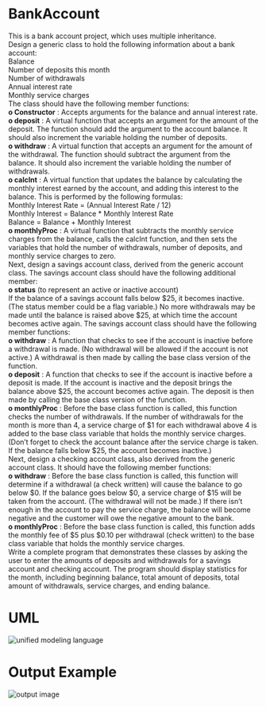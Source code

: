 # BankAccount
This is a bank account project, which uses multiple inheritance.\
Design a generic class to hold the following information about a bank account:\
Balance\
Number of deposits this month\
Number of withdrawals\
Annual interest rate\
Monthly service charges\
The class should have the following member functions:\
  **o Constructor** : Accepts arguments for the balance and annual interest rate.\
  **o deposit** : A virtual function that accepts an argument for the amount of the deposit. The function should add the argument to the account balance. It should also increment the variable holding the number of deposits.\
  **o withdraw** : A virtual function that accepts an argument for the amount of the withdrawal. The function should subtract the argument from the balance. It should also increment the variable holding the number of withdrawals.\
  **o calcInt** : A virtual function that updates the balance by calculating the monthly interest earned by the account, and adding this interest to the balance. This is performed by the following formulas:\
    Monthly Interest Rate = (Annual Interest Rate / 12)\
    Monthly Interest = Balance * Monthly Interest Rate\
    Balance = Balance + Monthly Interest\
  **o monthlyProc** : A virtual function that subtracts the monthly service charges from the  balance, calls the calcInt function, and then sets the variables that hold the number of withdrawals, number of deposits, and monthly service charges to zero.\
  Next, design a savings account class, derived from the generic account class. The savings account class should have the following additional member:\
    **o status** (to represent an active or inactive account)\
If the balance of a savings account falls below $25, it becomes inactive. (The status member could be a flag variable.) No more withdrawals may be made until the balance is raised above $25, at which time the account becomes active again. The savings account class should have the following member functions:\
  **o withdraw** : A function that checks to see if the account is inactive before a withdrawal is made. (No withdrawal will be allowed if the account is not active.) A withdrawal is then made by calling the base class version of the function.\
 **o deposit** : A function that checks to see if the account is inactive before a deposit is made. If the account is inactive and the deposit brings the balance above $25, the account becomes active again. The deposit is then made by calling the base class version of the function.\
  **o monthlyProc** : Before the base class function is called, this function checks the number of withdrawals. If the number of withdrawals for the month is more than 4, a service charge of $1 for each withdrawal above 4 is added to the base class variable that holds the monthly service charges. (Don’t forget to check the account balance after the service charge is taken. If the balance falls below $25, the account becomes inactive.)\
Next, design a checking account class, also derived from the generic account class. It should have the following member functions:\
  **o withdraw** : Before the base class function is called, this function will determine if a withdrawal (a check written) will cause the balance to go below $0. If the balance goes below $0, a service charge of $15 will be taken from the account. (The withdrawal will not be made.) If there isn’t enough in the account to pay the service charge, the balance will become negative and the customer will owe the negative amount to the bank.\
  **o monthlyProc** : Before the base class function is called, this function adds the monthly fee of $5 plus $0.10 per withdrawal (check written) to the base class variable that holds the monthly service charges.\
Write a complete program that demonstrates these classes by asking the user to enter the amounts of deposits and withdrawals for a savings account and checking account. The program should display statistics for the month, including beginning balance, total amount of deposits, total amount of withdrawals, service charges, and ending balance.

# UML 
![unified modeling language](https://user-images.githubusercontent.com/16472674/51716014-158f0600-2009-11e9-92f5-fa12d678642b.png)
# Output Example
![output image](https://user-images.githubusercontent.com/16472674/51778638-d88e4680-20d0-11e9-9b47-64fc6755d90a.gif)
